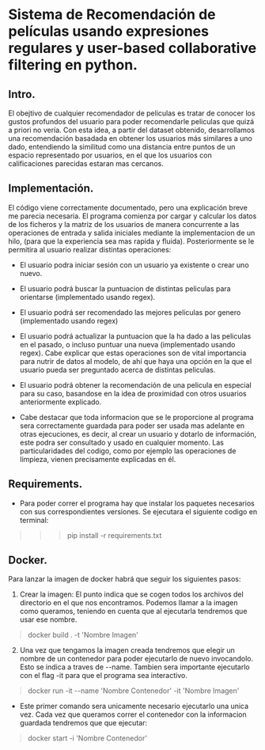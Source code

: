 # Sistema de Recomendación de películas usando expresiones regulares y user-based collaborative filtering en python.
## Intro.
El obejtivo de cualquier recomendador de peliculas es tratar de conocer los gustos profundos del usuario para poder recomendarle peliculas que quizá a priori 
no vería. Con esta idea, a partir del dataset obtenido, desarrollamos una recomendación basadada en obtener los usuarios más similares a uno dado, entendiendo la similitud como una distancia entre puntos de un espacio representado por usuarios, en el que los usuarios con calificaciones parecidas estaran mas cercanos.
## Implementación.
El código viene correctamente documentado, pero una explicación breve me parecia necesaria. 
El programa comienza por cargar y calcular los datos de los ficheros y la matriz de los usuarios de manera concurrente a las operaciones de entrada y salida iniciales mediante la implementacion de un hilo, (para que la experiencia sea mas rapida y fluida). Posteriormente se le permitira al usuario realizar distintas operaciones:
- El usuario podra iniciar sesión con un usuario ya existente o crear uno nuevo.
- El usuario podrá buscar la puntuacion de distintas peliculas para orientarse (implementado usando regex).
- El usuario podrá ser recomendado las mejores peliculas por genero (implementado usando regex)
- El usuario podrá actualizar la puntuacion que la ha dado a las peliculas en el pasado, o incluso puntuar una nueva (implementado usando regex). Cabe explicar que estas
operaciones son de vital importancia para nutrir de datos al modelo, de ahí que haya una opción en la que el usuario pueda ser preguntado acerca de distintas peliculas.
- El usuario podrá obtener la recomendación de una pelicula en especial para su caso, basandose en la idea de proximidad con otros usuarios anteriormente explicado.

- Cabe destacar que toda informacion que se le proporcione al programa sera correctamente guardada para poder ser usada mas adelante en otras ejecuciones, es decir,
al crear un usuario y dotarlo de información, este podra ser consultado y usado en cualquier momento.
Las particularidades del codigo, como por ejemplo las operaciones de limpieza, vienen precisamente explicadas en él.
## Requirements.
- Para poder correr el programa hay que instalar los paquetes necesarios con sus correspondientes versiones. Se ejecutara el siguiente codigo en terminal:
>>> pip install -r requirements.txt
## Docker.
Para lanzar la imagen de docker habrá que seguir los siguientes pasos:

1. Crear la imagen:
El punto indica que se cogen todos los archivos del directorio en el que nos encontramos. Podemos llamar a la imagen como queramos, teniendo en cuenta que al ejecutarla tendremos que usar ese nombre.
> docker build . -t 'Nombre Imagen'

2. Una vez que tengamos la imagen creada tendremos que elegir un nombre de un contenedor para poder ejecutarlo de nuevo invocandolo. Esto se indica a traves
de --name. Tambien sera importante ejecutarlo con el flag -it para que el programa sea interactivo.
> docker run -it --name 'Nombre Contenedor' -it 'Nombre Imagen'
- Este primer comando sera unicamente necesario ejecutarlo una unica vez. Cada vez que queramos correr el contenedor con la informacion guardada tendremos que
que ejecutar:
> docker start -i 'Nombre Contenedor'




